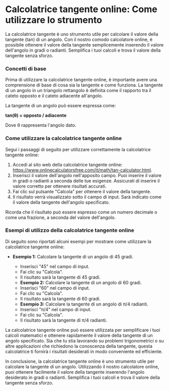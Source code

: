 Calcolatrice tangente online: Come utilizzare lo strumento
==========================================================

La calcolatrice tangente è uno strumento utile per calcolare il valore della tangente (tan) di un angolo. Con il nostro comodo calcolatore online, è possibile ottenere il valore della tangente semplicemente inserendo il valore dell'angolo in gradi o radianti. Semplifica i tuoi calcoli e trova il valore della tangente senza sforzo.

### Concetti di base

Prima di utilizzare la calcolatrice tangente online, è importante avere una comprensione di base di cosa sia la tangente e come funziona. La tangente di un angolo in un triangolo rettangolo è definita come il rapporto tra il cateto opposto e il cateto adiacente all'angolo.

La tangente di un angolo può essere espressa come:

**tan(θ) = opposto / adiacente**

Dove θ rappresenta l'angolo dato.

### Come utilizzare la calcolatrice tangente online

Segui i passaggi di seguito per utilizzare correttamente la calcolatrice tangente online:

1. Accedi al sito web della calcolatrice tangente online: <https://www.onlinecalculatorsfree.com/it/math/tan-calculator.html>.
2. Inserisci il valore dell'angolo nell'apposito campo. Puoi inserire il valore in gradi o radianti a seconda delle tue esigenze. Assicurati di inserire il valore corretto per ottenere risultati accurati.
3. Fai clic sul pulsante "Calcola" per ottenere il valore della tangente.
4. Il risultato verrà visualizzato sotto il campo di input. Sarà indicato come il valore della tangente dell'angolo specificato.

Ricorda che il risultato può essere espresso come un numero decimale o come una frazione, a seconda del valore dell'angolo.

### Esempi di utilizzo della calcolatrice tangente online

Di seguito sono riportati alcuni esempi per mostrare come utilizzare la calcolatrice tangente online:

- **Esempio 1:** Calcolare la tangente di un angolo di 45 gradi.  
    
    - Inserisci "45" nel campo di input.
    - Fai clic su "Calcola".
    - Il risultato sarà la tangente di 45 gradi.
    - **Esempio 2:** Calcolare la tangente di un angolo di 60 gradi.
    - Inserisci "60" nel campo di input.
    - Fai clic su "Calcola".
    - Il risultato sarà la tangente di 60 gradi.
    - **Esempio 3:** Calcolare la tangente di un angolo di π/4 radianti.
    - Inserisci "π/4" nel campo di input.
    - Fai clic su "Calcola".
    - Il risultato sarà la tangente di π/4 radianti.

La calcolatrice tangente online può essere utilizzata per semplificare i tuoi calcoli matematici e ottenere rapidamente il valore della tangente di un angolo specificato. Sia che tu stia lavorando su problemi trigonometrici o su altre applicazioni che richiedono la conoscenza della tangente, questa calcolatrice ti fornirà i risultati desiderati in modo conveniente ed efficiente.

In conclusione, la calcolatrice tangente online è uno strumento utile per calcolare la tangente di un angolo. Utilizzando il nostro calcolatore online, puoi ottenere facilmente il valore della tangente inserendo l'angolo desiderato in gradi o radianti. Semplifica i tuoi calcoli e trova il valore della tangente senza sforzo.